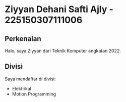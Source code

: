 # Ziyyan Dehani Safti Ajly - 225150307111006
## Perkenalan
Halo, saya Ziyyan dari Teknik Komputer angkatan 2022.
## Divisi
Saya mendaftar di divisi:
- Elektrikal
- Motion Programming



